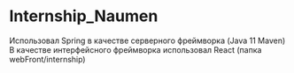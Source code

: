 # Internship_Naumen
Использовал Spring в качестве серверного фреймворка (Java 11 Maven)
В качестве интерфейсного фреймворка использовал React (папка webFront/internship)

